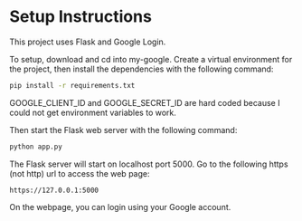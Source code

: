 # Setup Instructions

This project uses Flask and Google Login.

To setup, download and cd into my-google. Create a virtual environment for the project, then install the dependencies with the following command:

```sh
pip install -r requirements.txt
```

GOOGLE_CLIENT_ID and GOOGLE_SECRET_ID are hard coded because I could not get environment variables to work.

Then start the Flask web server with the following command:

```sh
python app.py
```

The Flask server will start on localhost port 5000. Go to the following https (not http) url to access the web page:

```
https://127.0.0.1:5000
```

On the webpage, you can login using your Google account.